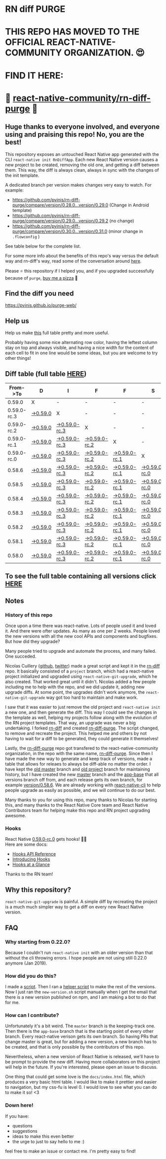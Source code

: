 # RN diff PURGE

# THIS REPO HAS MOVED TO THE OFFICIAL REACT-NATIVE-COMMUNITY ORGANIZATION. 😍
# FIND IT HERE:  
# 💪 [react-native-community/rn-diff-purge](https://github.com/react-native-community/rn-diff-purge) 🎉
## Huge thanks to everyone involved, and everyone using and praising this repo! No, you are the best!

This repository exposes an untouched React Native app generated with the CLI
`react-native init RnDiffApp`. Each new React Native version causes a new project to be created, removing the old one, and getting a diff between them. This way, the diff is always clean, always in sync with the changes of the init template.

A dedicated branch per version makes changes very easy
to watch. For example:

* https://github.com/pvinis/rn-diff-purge/compare/version/0.28.0...version/0.29.0
(Change in Android template)
* https://github.com/pvinis/rn-diff-purge/compare/version/0.29.0...version/0.29.2
(no change)
* https://github.com/pvinis/rn-diff-purge/compare/version/0.30.0...version/0.31.0
(minor change in `.flowconfig` )

See table below for the complete list.

For some more info about the benefits of this repo's way versus the default way and rn-diff's way, read some of the conversation around [here](https://github.com/react-native-community/discussions-and-proposals/issues/68#issuecomment-452227478).

Please :star: this repository if I helped you, and if you upgraded successfully because of `purge`, [buy me a pizza](https://www.buymeacoffee.com/DGWwHVZ4s) :pizza:

## Find the diff you need
https://pvinis.github.io/purge-web/

## Help us
Help us make [this](https://pvinis.github.io/rn-diff-purge) full table pretty and more useful.

Probably having some nice alternating row color, having the leftest column stay on top and always visible, and having a nice width for the content of each cell to fit in one line would be some ideas, but you are welcome to try other things!

## Diff table (full table [HERE](https://pvinis.github.io/rn-diff-purge))

| From->To    | D                                                                                               | I                                                                                                         | F                                                                                                         | F                                                                                                         | S                                                                                                    |                                                                                            | =                                                                                          | =                                                                                          |                                                                                            | F                                                                                          | U                                                                                          | N   |
| ----------- | ----------------------------------------------------------------------------------------------- | --------------------------------------------------------------------------------------------------------- | --------------------------------------------------------------------------------------------------------- | --------------------------------------------------------------------------------------------------------- | ---------------------------------------------------------------------------------------------------- | ------------------------------------------------------------------------------------------ | ------------------------------------------------------------------------------------------ | ------------------------------------------------------------------------------------------ | ------------------------------------------------------------------------------------------ | ------------------------------------------------------------------------------------------ | ------------------------------------------------------------------------------------------ | --- |
| 0.59.0      | X                                                                                               | -                                                                                                         | -                                                                                                         | -                                                                                                         | -                                                                                                    | -                                                                                          | -                                                                                          | -                                                                                          | -                                                                                          | -                                                                                          | -                                                                                          | -   |
| 0.59.0-rc.3 | [->0.59.0](https://github.com/pvinis/rn-diff-purge/compare/version/0.59.0-rc.3..version/0.59.0) | X                                                                                                         | -                                                                                                         | -                                                                                                         | -                                                                                                    | -                                                                                          | -                                                                                          | -                                                                                          | -                                                                                          | -                                                                                          | -                                                                                          | -   |
| 0.59.0-rc.2 | [->0.59.0](https://github.com/pvinis/rn-diff-purge/compare/version/0.59.0-rc.2..version/0.59.0) | [->0.59.0-rc.3](https://github.com/pvinis/rn-diff-purge/compare/version/0.59.0-rc.2..version/0.59.0-rc.3) | X                                                                                                         | -                                                                                                         | -                                                                                                    | -                                                                                          | -                                                                                          | -                                                                                          | -                                                                                          | -                                                                                          | -                                                                                          | -   |
| 0.59.0-rc.1 | [->0.59.0](https://github.com/pvinis/rn-diff-purge/compare/version/0.59.0-rc.1..version/0.59.0) | [->0.59.0-rc.3](https://github.com/pvinis/rn-diff-purge/compare/version/0.59.0-rc.1..version/0.59.0-rc.3) | [->0.59.0-rc.2](https://github.com/pvinis/rn-diff-purge/compare/version/0.59.0-rc.1..version/0.59.0-rc.2) | X                                                                                                         | -                                                                                                    | -                                                                                          | -                                                                                          | -                                                                                          | -                                                                                          | -                                                                                          | -                                                                                          | -   |
| 0.59.0-rc.0 | [->0.59.0](https://github.com/pvinis/rn-diff-purge/compare/version/0.59.0-rc.0..version/0.59.0) | [->0.59.0-rc.3](https://github.com/pvinis/rn-diff-purge/compare/version/0.59.0-rc.0..version/0.59.0-rc.3) | [->0.59.0-rc.2](https://github.com/pvinis/rn-diff-purge/compare/version/0.59.0-rc.0..version/0.59.0-rc.2) | [->0.59.0-rc.1](https://github.com/pvinis/rn-diff-purge/compare/version/0.59.0-rc.0..version/0.59.0-rc.1) | X                                                                                                    | -                                                                                          | -                                                                                          | -                                                                                          | -                                                                                          | -                                                                                          | -                                                                                          | -   |
| 0.58.6      | [->0.59.0](https://github.com/pvinis/rn-diff-purge/compare/version/0.58.6..version/0.59.0)      | [->0.59.0-rc.3](https://github.com/pvinis/rn-diff-purge/compare/version/0.58.6..version/0.59.0-rc.3)      | [->0.59.0-rc.2](https://github.com/pvinis/rn-diff-purge/compare/version/0.58.6..version/0.59.0-rc.2)      | [->0.59.0-rc.1](https://github.com/pvinis/rn-diff-purge/compare/version/0.58.6..version/0.59.0-rc.1)      | [->0.59.0-rc.0](https://github.com/pvinis/rn-diff-purge/compare/version/0.58.6..version/0.59.0-rc.0) | X                                                                                          | -                                                                                          | -                                                                                          | -                                                                                          | -                                                                                          | -                                                                                          | -   |
| 0.58.5      | [->0.59.0](https://github.com/pvinis/rn-diff-purge/compare/version/0.58.5..version/0.59.0)      | [->0.59.0-rc.3](https://github.com/pvinis/rn-diff-purge/compare/version/0.58.5..version/0.59.0-rc.3)      | [->0.59.0-rc.2](https://github.com/pvinis/rn-diff-purge/compare/version/0.58.5..version/0.59.0-rc.2)      | [->0.59.0-rc.1](https://github.com/pvinis/rn-diff-purge/compare/version/0.58.5..version/0.59.0-rc.1)      | [->0.59.0-rc.0](https://github.com/pvinis/rn-diff-purge/compare/version/0.58.5..version/0.59.0-rc.0) | [->0.58.6](https://github.com/pvinis/rn-diff-purge/compare/version/0.58.5..version/0.58.6) | X                                                                                          | -                                                                                          | -                                                                                          | -                                                                                          | -                                                                                          | -   |
| 0.58.4      | [->0.59.0](https://github.com/pvinis/rn-diff-purge/compare/version/0.58.4..version/0.59.0)      | [->0.59.0-rc.3](https://github.com/pvinis/rn-diff-purge/compare/version/0.58.4..version/0.59.0-rc.3)      | [->0.59.0-rc.2](https://github.com/pvinis/rn-diff-purge/compare/version/0.58.4..version/0.59.0-rc.2)      | [->0.59.0-rc.1](https://github.com/pvinis/rn-diff-purge/compare/version/0.58.4..version/0.59.0-rc.1)      | [->0.59.0-rc.0](https://github.com/pvinis/rn-diff-purge/compare/version/0.58.4..version/0.59.0-rc.0) | [->0.58.6](https://github.com/pvinis/rn-diff-purge/compare/version/0.58.4..version/0.58.6) | [->0.58.5](https://github.com/pvinis/rn-diff-purge/compare/version/0.58.4..version/0.58.5) | X                                                                                          | -                                                                                          | -                                                                                          | -                                                                                          | -   |
| 0.58.3      | [->0.59.0](https://github.com/pvinis/rn-diff-purge/compare/version/0.58.3..version/0.59.0)      | [->0.59.0-rc.3](https://github.com/pvinis/rn-diff-purge/compare/version/0.58.3..version/0.59.0-rc.3)      | [->0.59.0-rc.2](https://github.com/pvinis/rn-diff-purge/compare/version/0.58.3..version/0.59.0-rc.2)      | [->0.59.0-rc.1](https://github.com/pvinis/rn-diff-purge/compare/version/0.58.3..version/0.59.0-rc.1)      | [->0.59.0-rc.0](https://github.com/pvinis/rn-diff-purge/compare/version/0.58.3..version/0.59.0-rc.0) | [->0.58.6](https://github.com/pvinis/rn-diff-purge/compare/version/0.58.3..version/0.58.6) | [->0.58.5](https://github.com/pvinis/rn-diff-purge/compare/version/0.58.3..version/0.58.5) | [->0.58.4](https://github.com/pvinis/rn-diff-purge/compare/version/0.58.3..version/0.58.4) | X                                                                                          | -                                                                                          | -                                                                                          | -   |
| 0.58.2      | [->0.59.0](https://github.com/pvinis/rn-diff-purge/compare/version/0.58.2..version/0.59.0)      | [->0.59.0-rc.3](https://github.com/pvinis/rn-diff-purge/compare/version/0.58.2..version/0.59.0-rc.3)      | [->0.59.0-rc.2](https://github.com/pvinis/rn-diff-purge/compare/version/0.58.2..version/0.59.0-rc.2)      | [->0.59.0-rc.1](https://github.com/pvinis/rn-diff-purge/compare/version/0.58.2..version/0.59.0-rc.1)      | [->0.59.0-rc.0](https://github.com/pvinis/rn-diff-purge/compare/version/0.58.2..version/0.59.0-rc.0) | [->0.58.6](https://github.com/pvinis/rn-diff-purge/compare/version/0.58.2..version/0.58.6) | [->0.58.5](https://github.com/pvinis/rn-diff-purge/compare/version/0.58.2..version/0.58.5) | [->0.58.4](https://github.com/pvinis/rn-diff-purge/compare/version/0.58.2..version/0.58.4) | [->0.58.3](https://github.com/pvinis/rn-diff-purge/compare/version/0.58.2..version/0.58.3) | X                                                                                          | -                                                                                          | -   |
| 0.58.1      | [->0.59.0](https://github.com/pvinis/rn-diff-purge/compare/version/0.58.1..version/0.59.0)      | [->0.59.0-rc.3](https://github.com/pvinis/rn-diff-purge/compare/version/0.58.1..version/0.59.0-rc.3)      | [->0.59.0-rc.2](https://github.com/pvinis/rn-diff-purge/compare/version/0.58.1..version/0.59.0-rc.2)      | [->0.59.0-rc.1](https://github.com/pvinis/rn-diff-purge/compare/version/0.58.1..version/0.59.0-rc.1)      | [->0.59.0-rc.0](https://github.com/pvinis/rn-diff-purge/compare/version/0.58.1..version/0.59.0-rc.0) | [->0.58.6](https://github.com/pvinis/rn-diff-purge/compare/version/0.58.1..version/0.58.6) | [->0.58.5](https://github.com/pvinis/rn-diff-purge/compare/version/0.58.1..version/0.58.5) | [->0.58.4](https://github.com/pvinis/rn-diff-purge/compare/version/0.58.1..version/0.58.4) | [->0.58.3](https://github.com/pvinis/rn-diff-purge/compare/version/0.58.1..version/0.58.3) | [->0.58.2](https://github.com/pvinis/rn-diff-purge/compare/version/0.58.1..version/0.58.2) | X                                                                                          | -   |
| 0.58.0      | [->0.59.0](https://github.com/pvinis/rn-diff-purge/compare/version/0.58.0..version/0.59.0)      | [->0.59.0-rc.3](https://github.com/pvinis/rn-diff-purge/compare/version/0.58.0..version/0.59.0-rc.3)      | [->0.59.0-rc.2](https://github.com/pvinis/rn-diff-purge/compare/version/0.58.0..version/0.59.0-rc.2)      | [->0.59.0-rc.1](https://github.com/pvinis/rn-diff-purge/compare/version/0.58.0..version/0.59.0-rc.1)      | [->0.59.0-rc.0](https://github.com/pvinis/rn-diff-purge/compare/version/0.58.0..version/0.59.0-rc.0) | [->0.58.6](https://github.com/pvinis/rn-diff-purge/compare/version/0.58.0..version/0.58.6) | [->0.58.5](https://github.com/pvinis/rn-diff-purge/compare/version/0.58.0..version/0.58.5) | [->0.58.4](https://github.com/pvinis/rn-diff-purge/compare/version/0.58.0..version/0.58.4) | [->0.58.3](https://github.com/pvinis/rn-diff-purge/compare/version/0.58.0..version/0.58.3) | [->0.58.2](https://github.com/pvinis/rn-diff-purge/compare/version/0.58.0..version/0.58.2) | [->0.58.1](https://github.com/pvinis/rn-diff-purge/compare/version/0.58.0..version/0.58.1) | X   |

## To see the full table containing all versions click [HERE](https://pvinis.github.io/rn-diff-purge)

## Notes

### History of this repo

Once upon a time there was react-native. Lots of people used it and loved it. And there were ofter updates. As many as one per 2 weeks. People loved the new versions with all the new cool APIs and components and bugfixes. But how did they upgrade?

Many people tried to upgrade and automate the process, and many failed. One succeded.

Nicolas Cuillery ([github](https://github.com/ncuillery), [twitter](https://twitter.com/ncuillery)) made a great script and kept it in the [rn-diff](https://github.com/ncuillery/rn-diff) repo. It basically consisted of a `project` branch, which had a react-native project initialized and upgraded using `react-native-git-upgrade`, which he also created. That worked great until it didn't. Nicolas added a few people including me to help with the repo, and we did update it, adding new upgrade diffs. At some point, the upgrades didn't work anymore, the `react-native-git-upgrade` way got too hard to maintain and make work.

I saw that it was easier to just remove the old project and `react-native init` a new one, and then generate the diff. This way I could see the changes in the template as well, helping my projects follow along with the evolution of the RN project templates. That way, an upgrade was never a big undertaking. I forked [rn-diff](https://github.com/ncuillery/rn-diff) and created [rn-diff-purge](https://github.com/pvinis/rn-diff-purge). The script changed, to remove and recreate the project. This helped me and others by not having to wait for a diff to be generated, they could generate it themselves!

Lastly, the [rn-diff-purge](https://github.com/pvinis/rn-diff-purge) repo got transfered to the react-native-community organization, in the repo with the same name, [rn-diff-purge](https://github.com/react-native-community/rn-diff-purge). Since then I have made the new way to generate and keep track of versions, made a table that allows for releaes to always be diff-able no matter the order. I have kept the [old master](https://github.com/pvinis/rn-diff-purge/tree/old/master) branch and [old project](https://github.com/pvinis/rn-diff-purge/tree/old/project) branch for maintaining history, but I have created the new [master](https://github.com/pvinis/rn-diff-purge/tree/master) branch and the [app-base](https://github.com/pvinis/rn-diff-purge/tree/app-base) that all versions branch off from, and each release gets its own branch, for example [version/0.58.6](https://github.com/pvinis/rn-diff-purge/tree/version/0.58.6). We are already working with [react-native-cli](https://github.com/react-native-community/react-native-cli) to help people upgrade as easily as possible, and we will continue to do our best.

Many thanks to you for using this repo, many thanks to Nicolas for starting this, and many thanks to the React Native Core team and React Native Contributors team for helping make this repo and RN project upgrading awesome.

### Hooks
React Native [0.59.0-rc.0](https://github.com/pvinis/rn-diff-purge#version-changes) gets hooks! 🎉🥳  
Here are some docs:
- [Hooks API Reference](https://reactjs.org/docs/hooks-reference.html)
- [Introducing Hooks](https://reactjs.org/docs/hooks-intro.html)
- [Hooks at a Glance](https://reactjs.org/docs/hooks-overview.html)

Thanks to the RN team!

## Why this repository?
`react-native-git-upgrade` is painful. A simple diff by recreating the project is a much much simpler way to get a diff on every new React Native version.

## FAQ

### Why starting from 0.22.0?

Because I couldn't run `react-native init` with an older version than that without the cli throwing errors. I hope people are not using still 0.22.0 anymore (Jan 2019).

### How did you do this?

I made a [script](https://github.com/pvinis/rn-diff-purge/blob/master/new-version.sh). Then I ran a [helper script](https://github.com/pvinis/rn-diff-purge/blob/master/new-version.sh) to make the rest of the versions.
Now I just ran the `new-version.sh` script manually when I get the email that there is a new version published on npm, and I am making a bot to do that for me.

### How can I contribute?

Unfortunately it's a bit weird. The `master` branch is the keeping-track one. Then there is the `app-base` branch that is the starting point of every other branch. Every react-native verison gets its own branch. So having PRs that change master is great, but for adding a new version, a new branch has to be created, and that is only possible by the contributors of this repo.

Nevertheless, when a new version of React Native is released, we'll have to be prompt to provide
the new diff. Having more collaborators on this project will help in the future. If you're interested, please open an issue to discuss.

One thing that could get some love is the `docs/index.html` file, which produces a very basic html table. I would like to make it prettier and easier to navigation, but my css-fu is level 0. I would love to see what you can do to make it so! <3

### Down here!

If you have: 
- questions
- suggestions
- ideas to make this even better
- the urge to just to say hello to me :)

feel free to make an issue or contact me. I'm pretty easy to find!
